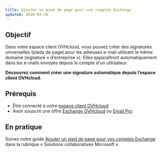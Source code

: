 ```yaml
---
title: Ajouter un pied de page pour vos comptes Exchange 
updated: 2020-03-26
---
```


## Objectif

Dans votre espace client OVHcloud, vous pouvez créer des signatures universelles (pieds de page) pour les adresses e-mail utilisant le même domaine (signature « d’entreprise »). Elles apparaîtront automatiquement dans les e-mails envoyés depuis le compte d'un utilisateur.

**Découvrez comment créer une signature automatique depuis l’espace client OVHcloud.**

## Prérequis

- Être connecté à votre [espace client OVHcloud](/links/manager)
- Avoir souscrit une offre [Exchange OVHcloud](/links/web/emails-hosted-exchange) ou [Email Pro](/links/web/email-pro)

## En pratique

Suivez notre guide [Ajouter un pied de page pour vos comptes Exchange](/pages/web_cloud/email_and_collaborative_solutions/microsoft_exchange/feature_footers) dans la rubrique « Solutions collaboratives Microsoft ».